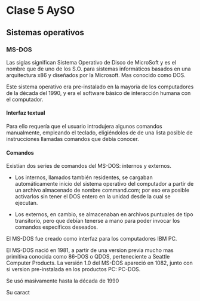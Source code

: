 # Clase 5 AySO

## Sistemas operativos

### MS-DOS

Las siglas significan Sistema Operativo de Disco de MicroSoft y es el nombre que de uno de los S.O. para sistemas informáticos basados en una arquitectura x86 y diseñados por la Microsoft. Mas conocido como DOS.

Este sistema operativo era pre-instalado en la mayoría de los computadores de la década del 1990, y era el software básico de interacción humana con el computador.

#### Interfaz textual

Para ello requería que el usuario introdujera algunos comandos manualmente, empleando el teclado, eligiéndolos de de una lista posible de instrucciones llamadas comandos que debía conocer.

#### Comandos

Existían dos series de comandos del MS-DOS: internos y externos.

- Los internos, llamados también residentes, se cargaban automáticamente inicio del sistema operativo del computador a partir de un archivo almacenado de nombre command.com; por eso era posible activarlos sin tener el DOS entero en la unidad desde la cual se ejecutan.

- Los externos, en cambio, se almacenaban en archivos puntuales de tipo transitorio, pero que debían tenerse a mano para poder invocar los comandos específicos deseados.

El MS-DOS fue creado como interfaz para los computadores IBM PC.

El MS-DOS nació en 1981, a partir de una version previa mucho mas primitiva conocida como 86-DOS o QDOS, perteneciente a Seattle Computer Products. La versión 1.0 del MS-DOS apareció en 1082, junto con si version pre-instalada en los productos PC: PC-DOS.

Se usó masivamente hasta la década de 1990

Su caract